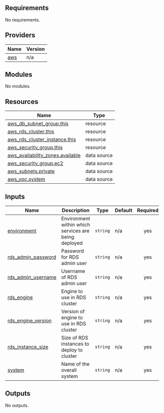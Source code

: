 <!-- BEGIN_TF_DOCS -->
## Requirements

No requirements.

## Providers

| Name | Version |
|------|---------|
| <a name="provider_aws"></a> [aws](#provider_aws) | n/a |

## Modules

No modules.

## Resources

| Name | Type |
|------|------|
| [aws_db_subnet_group.this](https://registry.terraform.io/providers/hashicorp/aws/latest/docs/resources/db_subnet_group) | resource |
| [aws_rds_cluster.this](https://registry.terraform.io/providers/hashicorp/aws/latest/docs/resources/rds_cluster) | resource |
| [aws_rds_cluster_instance.this](https://registry.terraform.io/providers/hashicorp/aws/latest/docs/resources/rds_cluster_instance) | resource |
| [aws_security_group.this](https://registry.terraform.io/providers/hashicorp/aws/latest/docs/resources/security_group) | resource |
| [aws_availability_zones.available](https://registry.terraform.io/providers/hashicorp/aws/latest/docs/data-sources/availability_zones) | data source |
| [aws_security_group.ec2](https://registry.terraform.io/providers/hashicorp/aws/latest/docs/data-sources/security_group) | data source |
| [aws_subnets.private](https://registry.terraform.io/providers/hashicorp/aws/latest/docs/data-sources/subnets) | data source |
| [aws_vpc.system](https://registry.terraform.io/providers/hashicorp/aws/latest/docs/data-sources/vpc) | data source |

## Inputs

| Name | Description | Type | Default | Required |
|------|-------------|------|---------|:--------:|
| <a name="input_environment"></a> [environment](#input_environment) | Environment within which services are being deployed | `string` | n/a | yes |
| <a name="input_rds_admin_password"></a> [rds_admin_password](#input_rds_admin_password) | Password for RDS admin user | `string` | n/a | yes |
| <a name="input_rds_admin_username"></a> [rds_admin_username](#input_rds_admin_username) | Username of RDS admin user | `string` | n/a | yes |
| <a name="input_rds_engine"></a> [rds_engine](#input_rds_engine) | Engine to use in RDS cluster | `string` | n/a | yes |
| <a name="input_rds_engine_version"></a> [rds_engine_version](#input_rds_engine_version) | Version of engine to use in RDS cluster | `string` | n/a | yes |
| <a name="input_rds_instance_size"></a> [rds_instance_size](#input_rds_instance_size) | Size of RDS instances to deploy to cluster | `string` | n/a | yes |
| <a name="input_system"></a> [system](#input_system) | Name of the overall system | `string` | n/a | yes |

## Outputs

No outputs.
<!-- END_TF_DOCS -->